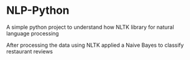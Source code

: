 # NLP-Python

A simple python project to understand how NLTK library for natural language processing

After processing the data using NLTK applied a Naive Bayes to classify restaurant reviews 
